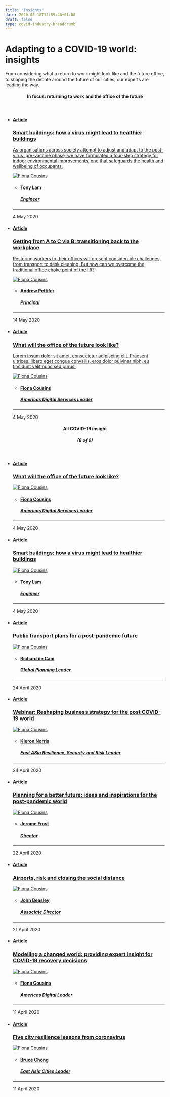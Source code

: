 ```yaml
---
title: "Insights"
date: 2020-05-18T12:59:46+01:00
draft: false
type: covid-industry-breadcrumb
---
```

<div class="page-hero page-hero--light page-hero--centered">
    <div class="page-hero__inner">
        <div class="page-hero__copy">
            <div class="hero-text">
                <h3 class="hero-text__label"></h3>
                <h1 class="hero-text__title">Adapting to a COVID-19 world: insights</h1>
                <div class="hero-text__copy-wrap">
                    <p class="hero-text__copy">From considering what a return to work might look like and the future office, to shaping the debate around the future of our cities, our experts are leading the way.</p>
                </div>
            </div>
        </div>
    </div>
    <div class="page-hero__pic fullbleed fullbleed--video"   style="background-image: url('https://www.arup.com/-/media/arup/images/perspectives/themes/covid19/aviation-social-distancing/airport-queues.jpg?h=1124&w=2000&hash=A5141AC2BB9B60AE82E37DEA3BBDA5A1')"  >
    	<div class="video-carousel__overlay active"></div>
            <span class="page-hero__pic--mobile" style="background-image: url('/-/media/arup/images/perspectives/themes/transport/transport.jpg?h=833&amp;w=2000&amp;hash=677D21222EC23A99E6EADFBBA55A584A')"></span>
    </div>
</div>

<section class="container">
    <div class="dynamic-feat">
        <header class="dynamic-feat__header">
        	<div class="dynamic-feat__title-wrap">
            	<h4 class="dynamic-feat__title">In focus: returning to work and the office of the future</h4>
            </div>
        </header>
        <div class="dynamic-feat__list">
            <ul class="up-list">
				<li class="up-list__item up-list__item--three">
    				<div class="preview-card ">
            			<a href="/perspectives/modelling-a-changed-world-providing-insight-for-covid-19-recovery-decisions" class="preview-card__header preview-card__header--pic">
                			<div class="preview-card__pic" style="background-image: url('https://www.arup.com/-/media/arup/images/perspectives/themes/covid19/healthy-buildings/cover-image.jpg?h=1125&w=2000&hash=D1A0CB5BC409E29CC3DD7DFC69805E28');">
                			</div>
            			</a>
        				<div class="preview-card__content preview-card__content--alt-style">
            				<div class="preview-card__main">
                				<div class="preview-copy">
                    				<a href="/perspectives/modelling-a-changed-world-providing-insight-for-covid-19-recovery-decisions" class="preview-copy__toplink">
                        				<h4 class="preview-copy__label label--md">
                            				Article
                        				</h4>
                        				<h3 class="preview-copy__title ">Smart buildings: how a virus might lead to healthier buildings</h3>
                            			<div class="preview-copy__copy-wrap">
                                			<p class="preview-copy__copy">As organisations across society attempt to adjust and adapt to the post-virus, pre-vaccine phase, we have formulated a four-step strategy for indoor environmental improvements, one that safeguards the health and wellbeing of occupants.</p>
                            			</div>
                    				</a>
                				</div>
            				</div>
            			<footer class="preview-card__footer">
    						<div class="preview-foot">
            					<div class="mini-profile  mini-profile--small">
                    				<div class="mini-profile__pic-wrap ">
                        				<a href="/our-firm/fiona-cousins" class="mini-profile__link">
                            				<img class="mini-profile__pic" src="https://www.arup.com/-/media/arup/images/people/t/tony-lam-ngan-tung.jpg?gray=1&mw=180&hash=5AB30C69AF06AC99F27665F26882A157" alt="Fiona Cousins"/>
                        				</a>
                    				</div>
                					<div class="mini-profile__main">
                        				<ul class="mini-profile__info-list">
                            				<li class="mini-profile__info-item mini-profile__info-item--core ">
                                				<a href="/our-firm/fiona-cousins" class="mini-profile__info-link">
                                    				<span class="mini-profile__info-content">
                                        				<h4 class="mini-profile__name">Tony Lam</h4>
                                            			<h5 class="mini-profile__job">Engineer</h5>
                                    				</span>
                                				</a>
                           	 				</li>
                        				</ul>
                                        <hr class="mini-profile__divide"/>
                                        <p class="mini-profile__underline">4 May 2020</p>
                					</div>
            					</div>
            				</div>
						</footer>
        			</div></div>
        		</li>
        		<li class="up-list__item up-list__item--three">
    				<div class="preview-card ">
            			<a href="/perspectives/modelling-a-changed-world-providing-insight-for-covid-19-recovery-decisions" class="preview-card__header preview-card__header--pic">
                			<div class="preview-card__pic" style="background-image: url('https://www.arup.com/-/media/arup/images/perspectives/themes/cities/getting-from-a-to-c-via-b/footsteps-on-glass-stairs_2000x1125.jpg?h=1125&w=2000&hash=421340A27277AED6B63DC73F0ACA7DC9');">
                			</div>
            			</a>
        				<div class="preview-card__content preview-card__content--alt-style">
            				<div class="preview-card__main">
                				<div class="preview-copy">
                    				<a href="/perspectives/modelling-a-changed-world-providing-insight-for-covid-19-recovery-decisions" class="preview-copy__toplink">
                        				<h4 class="preview-copy__label label--md">
                            				Article
                        				</h4>
                        				<h3 class="preview-copy__title ">Getting from A to C via B: transitioning back to the workplace</h3>
                            			<div class="preview-copy__copy-wrap">
                                			<p class="preview-copy__copy">Restoring workers to their offices will present considerable challenges, from transport to desk cleaning. But how can we overcome the traditional office choke point of the lift?</p>
                            			</div>
                    				</a>
                				</div>
            				</div>
            			<footer class="preview-card__footer">
    						<div class="preview-foot">
            					<div class="mini-profile  mini-profile--small">
                    				<div class="mini-profile__pic-wrap ">
                        				<a href="/our-firm/fiona-cousins" class="mini-profile__link">
                            				<img class="mini-profile__pic" src="https://www.arup.com/-/media/arup/images/people/s/sydney-office-staff--andrew-pettiferc-arup.jpg?gray=1&mw=180&hash=AFA5464AEC779B424295536F015FF19F" alt="Fiona Cousins"/>
                        				</a>
                    				</div>
                					<div class="mini-profile__main">
                        				<ul class="mini-profile__info-list">
                            				<li class="mini-profile__info-item mini-profile__info-item--core ">
                                				<a href="/our-firm/fiona-cousins" class="mini-profile__info-link">
                                    				<span class="mini-profile__info-content">
                                        				<h4 class="mini-profile__name">Andrew Pettifer</h4>
                                            			<h5 class="mini-profile__job">Principal</h5>
                                    				</span>
                                				</a>
                           	 				</li>
                        				</ul>
                                        <hr class="mini-profile__divide"/>
                                        <p class="mini-profile__underline">14 May 2020</p>
                					</div>
            					</div>
            				</div>
						</footer>
        			</div></div>
        		</li>
        		<li class="up-list__item up-list__item--three">
    				<div class="preview-card ">
            			<a href="/perspectives/modelling-a-changed-world-providing-insight-for-covid-19-recovery-decisions" class="preview-card__header preview-card__header--pic">
                			<div class="preview-card__pic" style="background-image: url('/images/arup-pages/covid-19/office-future.jpg');">
                			</div>
            			</a>
        				<div class="preview-card__content preview-card__content--alt-style">
            				<div class="preview-card__main">
                				<div class="preview-copy">
                    				<a href="/perspectives/modelling-a-changed-world-providing-insight-for-covid-19-recovery-decisions" class="preview-copy__toplink">
                        				<h4 class="preview-copy__label label--md">
                            				Article
                        				</h4>
                        				<h3 class="preview-copy__title ">What will the office of the future look like?</h3>
                            			<div class="preview-copy__copy-wrap">
                                			<p class="preview-copy__copy">Lorem ipsum dolor sit amet, consectetur adipiscing elit. Praesent ultrices, libero eget congue convallis, eros dolor pulvinar nibh, eu tincidunt velit nunc sed purus.</p>
                            			</div>
                    				</a>
                				</div>
            				</div>
            			<footer class="preview-card__footer">
    						<div class="preview-foot">
            					<div class="mini-profile  mini-profile--small">
                    				<div class="mini-profile__pic-wrap ">
                        				<a href="/our-firm/fiona-cousins" class="mini-profile__link">
                            				<img class="mini-profile__pic" src="https://www.arup.com/-/media/arup/images/people/f/fiona-square.jpg?h=300&amp;w=300&amp;hash=C4796B65A8D8910025D1F9B8A1B6EBB8" alt="Fiona Cousins"/>
                        				</a>
                    				</div>
                					<div class="mini-profile__main">
                        				<ul class="mini-profile__info-list">
                            				<li class="mini-profile__info-item mini-profile__info-item--core ">
                                				<a href="/our-firm/fiona-cousins" class="mini-profile__info-link">
                                    				<span class="mini-profile__info-content">
                                        				<h4 class="mini-profile__name">Fiona Cousins</h4>
                                            			<h5 class="mini-profile__job">Americas Digital Services Leader</h5>
                                    				</span>
                                				</a>
                           	 				</li>
                        				</ul>
                                        <hr class="mini-profile__divide"/>
                                        <p class="mini-profile__underline">4 May 2020</p>
                					</div>
            					</div>
            				</div>
						</footer>
        			</div></div>
        		</li>
			</ul>
    	</div>
	</div>
</section>
<section class="highlight-section--darker highlight-section">
    <div class="container">
    	<div class="dynamic-feat" data-strain-content="PerspectiveFilterTarget" data-loading-class="test--loading">
    		<header class="section-header">
        		<div class="section-header__title-wrap section-title section-title--nopad">
            		<h4 class="section-title__title">All COVID-19 insight</h4>
            		<h5 class="section-title__extra">(8 of 9)</h5>
        		</div>
    		</header>
    		<div class="dynamic-feat__list" data-load-target="theme-perspectives">
				<ul class="up-list up-list--basic">
					<li class="up-list__item up-list__item--three">
    					<div class="preview-card ">
            				<a href="/perspectives/modelling-a-changed-world-providing-insight-for-covid-19-recovery-decisions" class="preview-card__header preview-card__header--pic">
                				<div class="preview-card__pic" style="background-image: url('/images/arup-pages/covid-19/office-future.jpg');">
                				</div>
            				</a>
        					<div class="preview-card__content">
            					<div class="preview-card__main">
                					<div class="preview-copy">
                    					<a href="/perspectives/modelling-a-changed-world-providing-insight-for-covid-19-recovery-decisions" class="preview-copy__toplink">
                        					<h4 class="preview-copy__label label--md">
                            				Article
                        					</h4>
                        					<h3 class="preview-copy__title ">What will the office of the future look like?</h3>
                    					</a>
                					</div>
            					</div>
            					<footer class="preview-card__footer">
    						<div class="preview-foot">
            					<div class="mini-profile  mini-profile--small">
                    				<div class="mini-profile__pic-wrap ">
                        				<a href="/our-firm/fiona-cousins" class="mini-profile__link">
                            				<img class="mini-profile__pic" src="https://www.arup.com/-/media/arup/images/people/f/fiona-square.jpg?h=300&amp;w=300&amp;hash=C4796B65A8D8910025D1F9B8A1B6EBB8" alt="Fiona Cousins"/>
                        				</a>
                    				</div>
                					<div class="mini-profile__main">
                        				<ul class="mini-profile__info-list">
                            				<li class="mini-profile__info-item mini-profile__info-item--core ">
                                				<a href="/our-firm/fiona-cousins" class="mini-profile__info-link">
                                    				<span class="mini-profile__info-content">
                                        				<h4 class="mini-profile__name">Fiona Cousins</h4>
                                            			<h5 class="mini-profile__job">Americas Digital Services Leader</h5>
                                    				</span>
                                				</a>
                           	 				</li>
                        				</ul>
                                        <hr class="mini-profile__divide"/>
                                        <p class="mini-profile__underline">4 May 2020</p>
                					</div>
            					</div>
            				</div>
						</footer>
        					</div>
        				</div>
        			</li>
        			<li class="up-list__item up-list__item--three">
    				<div class="preview-card ">
            			<a href="/perspectives/modelling-a-changed-world-providing-insight-for-covid-19-recovery-decisions" class="preview-card__header preview-card__header--pic">
                			<div class="preview-card__pic" style="background-image: url('https://www.arup.com/-/media/arup/images/perspectives/themes/covid19/healthy-buildings/cover-image.jpg?h=1125&w=2000&hash=D1A0CB5BC409E29CC3DD7DFC69805E28');">
                			</div>
            			</a>
        				<div class="preview-card__content">
            				<div class="preview-card__main">
                				<div class="preview-copy">
                    				<a href="/perspectives/modelling-a-changed-world-providing-insight-for-covid-19-recovery-decisions" class="preview-copy__toplink">
                        				<h4 class="preview-copy__label label--md">
                            				Article
                        				</h4>
                        				<h3 class="preview-copy__title ">Smart buildings: how a virus might lead to healthier buildings</h3>
                    				</a>
                				</div>
            				</div>
            			<footer class="preview-card__footer">
    						<div class="preview-foot">
            					<div class="mini-profile  mini-profile--small">
                    				<div class="mini-profile__pic-wrap ">
                        				<a href="/our-firm/fiona-cousins" class="mini-profile__link">
                            				<img class="mini-profile__pic" src="https://www.arup.com/-/media/arup/images/people/t/tony-lam-ngan-tung.jpg?gray=1&mw=180&hash=5AB30C69AF06AC99F27665F26882A157" alt="Fiona Cousins"/>
                        				</a>
                    				</div>
                					<div class="mini-profile__main">
                        				<ul class="mini-profile__info-list">
                            				<li class="mini-profile__info-item mini-profile__info-item--core ">
                                				<a href="/our-firm/fiona-cousins" class="mini-profile__info-link">
                                    				<span class="mini-profile__info-content">
                                        				<h4 class="mini-profile__name">Tony Lam</h4>
                                            			<h5 class="mini-profile__job">Engineer</h5>
                                    				</span>
                                				</a>
                           	 				</li>
                        				</ul>
                                        <hr class="mini-profile__divide"/>
                                        <p class="mini-profile__underline">4 May 2020</p>
                					</div>
            					</div>
            				</div>
						</footer>
        			</div>
        		</li>
        		<li class="up-list__item up-list__item--three">
    				<div class="preview-card ">
            			<a href="/perspectives/modelling-a-changed-world-providing-insight-for-covid-19-recovery-decisions" class="preview-card__header preview-card__header--pic">
                			<div class="preview-card__pic" style="background-image: url('https://www.arup.com/-/media/arup/images/perspectives/themes/covid19/shutterstock_299550965.jpg?h=1125&w=2000&hash=EC880BA367B25FC3F54E156F58F479DF');">
                			</div>
            			</a>
        				<div class="preview-card__content">
            				<div class="preview-card__main">
                				<div class="preview-copy">
                    				<a href="/perspectives/modelling-a-changed-world-providing-insight-for-covid-19-recovery-decisions" class="preview-copy__toplink">
                        				<h4 class="preview-copy__label label--md">
                            				Article
                        				</h4>
                        				<h3 class="preview-copy__title ">Public transport plans for a post-pandemic future</h3>
                    				</a>
                				</div>
            				</div>
            			<footer class="preview-card__footer">
    						<div class="preview-foot">
            					<div class="mini-profile  mini-profile--small">
                    				<div class="mini-profile__pic-wrap ">
                        				<a href="/our-firm/fiona-cousins" class="mini-profile__link">
                            				<img class="mini-profile__pic" src="https://www.arup.com/-/media/arup/images/people/r/richard-de-cani.jpg?gray=1&hash=96AF848F907EA61D58C6B200352CE24A" alt="Fiona Cousins"/>
                        				</a>
                    				</div>
                					<div class="mini-profile__main">
                        				<ul class="mini-profile__info-list">
                            				<li class="mini-profile__info-item mini-profile__info-item--core ">
                                				<a href="/our-firm/fiona-cousins" class="mini-profile__info-link">
                                    				<span class="mini-profile__info-content">
                                        				<h4 class="mini-profile__name">Richard de Cani</h4>
                                            			<h5 class="mini-profile__job">Global Planning Leader</h5>
                                    				</span>
                                				</a>
                           	 				</li>
                        				</ul>
                                        <hr class="mini-profile__divide"/>
                                        <p class="mini-profile__underline">24 April 2020</p>
                					</div>
            					</div>
            				</div>
						</footer>
        			</div>
        		</li>
        		<li class="up-list__item up-list__item--three">
    				<div class="preview-card ">
            			<a href="/perspectives/modelling-a-changed-world-providing-insight-for-covid-19-recovery-decisions" class="preview-card__header preview-card__header--pic">
                			<div class="preview-card__pic" style="background-image: url('https://www.arup.com/-/media/arup/images/perspectives/themes/covid19/cities-and-planning/csaba-pogonyi.jpg?h=1125&w=2000&hash=D769AB9679EDFA0FF6D6FA12EBD3B98F');">
                			</div>
            			</a>
        				<div class="preview-card__content">
            				<div class="preview-card__main">
                				<div class="preview-copy">
                    				<a href="/perspectives/modelling-a-changed-world-providing-insight-for-covid-19-recovery-decisions" class="preview-copy__toplink">
                        				<h4 class="preview-copy__label label--md">
                            				Article
                        				</h4>
                        				<h3 class="preview-copy__title ">Webinar: Reshaping business strategy for the post COVID-19 world</h3>
                    				</a>
                				</div>
            				</div>
            			<footer class="preview-card__footer">
    						<div class="preview-foot">
            					<div class="mini-profile  mini-profile--small">
                    				<div class="mini-profile__pic-wrap ">
                        				<a href="/our-firm/fiona-cousins" class="mini-profile__link">
                            				<img class="mini-profile__pic" src="https://www.arup.com/-/media/arup/images/people/k/kieron_norris.jpg?gray=1&mw=180&hash=838B38E7984D13FE45FF8DBA4583DF76" alt="Fiona Cousins"/>
                        				</a>
                    				</div>
                					<div class="mini-profile__main">
                        				<ul class="mini-profile__info-list">
                            				<li class="mini-profile__info-item mini-profile__info-item--core ">
                                				<a href="/our-firm/fiona-cousins" class="mini-profile__info-link">
                                    				<span class="mini-profile__info-content">
                                        				<h4 class="mini-profile__name">Kieron Norris</h4>
                                            			<h5 class="mini-profile__job">East ASia Resilience, Security and Risk Leader</h5>
                                    				</span>
                                				</a>
                           	 				</li>
                        				</ul>
                                        <hr class="mini-profile__divide"/>
                                        <p class="mini-profile__underline">24 April 2020</p>
                					</div>
            					</div>
            				</div>
						</footer>
        			</div>
        		</li>
        		<li class="up-list__item up-list__item--three">
    				<div class="preview-card ">
            			<a href="/perspectives/modelling-a-changed-world-providing-insight-for-covid-19-recovery-decisions" class="preview-card__header preview-card__header--pic">
                			<div class="preview-card__pic" style="background-image: url('https://www.arup.com/-/media/arup/images/perspectives/themes/covid19/cities-and-planning/deserted-sao-paolo-streets-covid-19.jpg?h=1125&w=2000&hash=59014D5A11C4B25976CFADD0E8B60626');">
                			</div>
            			</a>
        				<div class="preview-card__content">
            				<div class="preview-card__main">
                				<div class="preview-copy">
                    				<a href="/perspectives/modelling-a-changed-world-providing-insight-for-covid-19-recovery-decisions" class="preview-copy__toplink">
                        				<h4 class="preview-copy__label label--md">
                            				Article
                        				</h4>
                        				<h3 class="preview-copy__title ">Planning for a better future: ideas and inspirations for the post-pandemic world</h3>
                    				</a>
                				</div>
            				</div>
            			<footer class="preview-card__footer">
    						<div class="preview-foot">
            					<div class="mini-profile  mini-profile--small">
                    				<div class="mini-profile__pic-wrap ">
                        				<a href="/our-firm/fiona-cousins" class="mini-profile__link">
                            				<img class="mini-profile__pic" src="https://www.arup.com/-/media/arup/images/people/j/jerome-frost--consulting-centralc-thomas-grahamarup.jpg?gray=1&mw=180&hash=2DA5B0BCA4ABFB68E63484A64E1BDDA5" alt="Fiona Cousins"/>
                        				</a>
                    				</div>
                					<div class="mini-profile__main">
                        				<ul class="mini-profile__info-list">
                            				<li class="mini-profile__info-item mini-profile__info-item--core ">
                                				<a href="/our-firm/fiona-cousins" class="mini-profile__info-link">
                                    				<span class="mini-profile__info-content">
                                        				<h4 class="mini-profile__name">Jerome Frost</h4>
                                            			<h5 class="mini-profile__job">Director</h5>
                                    				</span>
                                				</a>
                           	 				</li>
                        				</ul>
                                        <hr class="mini-profile__divide"/>
                                        <p class="mini-profile__underline">22 April 2020</p>
                					</div>
            					</div>
            				</div>
						</footer>
        			</div>
        		</li>
        		<li class="up-list__item up-list__item--three">
    				<div class="preview-card ">
            			<a href="/perspectives/modelling-a-changed-world-providing-insight-for-covid-19-recovery-decisions" class="preview-card__header preview-card__header--pic">
                			<div class="preview-card__pic" style="background-image: url('https://www.arup.com/-/media/arup/images/perspectives/themes/covid19/aviation-social-distancing/airport-queues.jpg?h=1124&w=2000&hash=A5141AC2BB9B60AE82E37DEA3BBDA5A1');">
                			</div>
            			</a>
        				<div class="preview-card__content">
            				<div class="preview-card__main">
                				<div class="preview-copy">
                    				<a href="/perspectives/modelling-a-changed-world-providing-insight-for-covid-19-recovery-decisions" class="preview-copy__toplink">
                        				<h4 class="preview-copy__label label--md">
                            				Article
                        				</h4>
                        				<h3 class="preview-copy__title ">Airports, risk and closing the social distance</h3>
                    				</a>
                				</div>
            				</div>
            			<footer class="preview-card__footer">
    						<div class="preview-foot">
            					<div class="mini-profile  mini-profile--small">
                    				<div class="mini-profile__pic-wrap ">
                        				<a href="/our-firm/fiona-cousins" class="mini-profile__link">
                            				<img class="mini-profile__pic" src="https://www.arup.com/-/media/arup/images/people/j/john-beasley-airport-development-paul-carstairs_arup.jpg?gray=1&mw=180&hash=3AF01DA731325CDE82EAFB21D6B8E05D" alt="Fiona Cousins"/>
                        				</a>
                    				</div>
                					<div class="mini-profile__main">
                        				<ul class="mini-profile__info-list">
                            				<li class="mini-profile__info-item mini-profile__info-item--core ">
                                				<a href="/our-firm/fiona-cousins" class="mini-profile__info-link">
                                    				<span class="mini-profile__info-content">
                                        				<h4 class="mini-profile__name">John Beasley</h4>
                                            			<h5 class="mini-profile__job">Associate Director</h5>
                                    				</span>
                                				</a>
                           	 				</li>
                        				</ul>
                                        <hr class="mini-profile__divide"/>
                                        <p class="mini-profile__underline">21 April 2020</p>
                					</div>
            					</div>
            				</div>
						</footer>
        			</div>
        		</li>
        		<li class="up-list__item up-list__item--three">
    				<div class="preview-card ">
            			<a href="/perspectives/modelling-a-changed-world-providing-insight-for-covid-19-recovery-decisions" class="preview-card__header preview-card__header--pic">
                			<div class="preview-card__pic" style="background-image: url('https://www.arup.com/-/media/arup/images/perspectives/themes/digital/covid-19-modelling-choices-and-challenges/transit3_2000x1125_unsplash.jpg?h=1125&w=2000&hash=3351113763663F4A015FFA0F0B4F2BFE');">
                			</div>
            			</a>
        				<div class="preview-card__content">
            				<div class="preview-card__main">
                				<div class="preview-copy">
                    				<a href="/perspectives/modelling-a-changed-world-providing-insight-for-covid-19-recovery-decisions" class="preview-copy__toplink">
                        				<h4 class="preview-copy__label label--md">
                            				Article
                        				</h4>
                        				<h3 class="preview-copy__title ">Modelling a changed world: providing expert insight for COVID-19 recovery decisions</h3>
                    				</a>
                				</div>
            				</div>
            			<footer class="preview-card__footer">
    						<div class="preview-foot">
            					<div class="mini-profile  mini-profile--small">
                    				<div class="mini-profile__pic-wrap ">
                        				<a href="/our-firm/fiona-cousins" class="mini-profile__link">
                            				<img class="mini-profile__pic" src="https://www.arup.com/-/media/arup/images/people/f/fiona-square.jpg?gray=1&hash=E46D0531DBDF5627B8F84D1A28981794" alt="Fiona Cousins"/>
                        				</a>
                    				</div>
                					<div class="mini-profile__main">
                        				<ul class="mini-profile__info-list">
                            				<li class="mini-profile__info-item mini-profile__info-item--core ">
                                				<a href="/our-firm/fiona-cousins" class="mini-profile__info-link">
                                    				<span class="mini-profile__info-content">
                                        				<h4 class="mini-profile__name">Fiona Cousins</h4>
                                            			<h5 class="mini-profile__job">Americas Digital Leader</h5>
                                    				</span>
                                				</a>
                           	 				</li>
                        				</ul>
                                        <hr class="mini-profile__divide"/>
                                        <p class="mini-profile__underline">11 April 2020</p>
                					</div>
            					</div>
            				</div>
						</footer>
        			</div>
        		</li>
        		<li class="up-list__item up-list__item--three">
    				<div class="preview-card ">
            			<a href="/perspectives/modelling-a-changed-world-providing-insight-for-covid-19-recovery-decisions" class="preview-card__header preview-card__header--pic">
                			<div class="preview-card__pic" style="background-image: url('https://www.arup.com/-/media/arup/images/campaigns/covid/video-banner-poster.jpg?h=1125&w=2000&hash=AB669FBAC0BE0C45460DCC06F9099450');">
                			</div>
            			</a>
        				<div class="preview-card__content">
            				<div class="preview-card__main">
                				<div class="preview-copy">
                    				<a href="/perspectives/modelling-a-changed-world-providing-insight-for-covid-19-recovery-decisions" class="preview-copy__toplink">
                        				<h4 class="preview-copy__label label--md">
                            				Article
                        				</h4>
                        				<h3 class="preview-copy__title ">Five city resilience lessons from coronavirus</h3>
                    				</a>
                				</div>
            				</div>
            			<footer class="preview-card__footer">
    						<div class="preview-foot">
            					<div class="mini-profile  mini-profile--small">
                    				<div class="mini-profile__pic-wrap ">
                        				<a href="/our-firm/fiona-cousins" class="mini-profile__link">
                            				<img class="mini-profile__pic" src="https://www.arup.com/-/media/arup/images/people/b/arup-hong-kong-office-staff--bruce-chong-c-arup.jpg?gray=1&mw=180&hash=AFBB577D61E65B28A987F5B0C4FC8F87" alt="Fiona Cousins"/>
                        				</a>
                    				</div>
                					<div class="mini-profile__main">
                        				<ul class="mini-profile__info-list">
                            				<li class="mini-profile__info-item mini-profile__info-item--core ">
                                				<a href="/our-firm/fiona-cousins" class="mini-profile__info-link">
                                    				<span class="mini-profile__info-content">
                                        				<h4 class="mini-profile__name">Bruce Chong</h4>
                                            			<h5 class="mini-profile__job">East Asia Cities Leader</h5>
                                    				</span>
                                				</a>
                           	 				</li>
                        				</ul>
                                        <hr class="mini-profile__divide"/>
                                        <p class="mini-profile__underline">11 April 2020</p>
                					</div>
            					</div>
            				</div>
						</footer>
        			</div>
        		</li>
        		</ul>
        	</div>
        </div>
    </div>
</section>